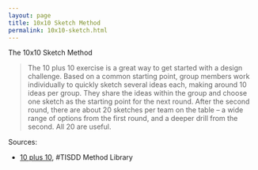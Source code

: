 ```yaml
---
layout: page
title: 10x10 Sketch Method
permalink: 10x10-sketch.html
---
```


The 10x10 Sketch Method

> The 10 plus 10 exercise is a great way to get started with a design challenge. Based on a common starting point, group members work individually to quickly sketch several ideas each, making around 10 ideas per group. They share the ideas within the group and choose one sketch as the starting point for the next round. After the second round, there are about 20 sketches per team on the table – a wide range of options from the first round, and a deeper drill from the second. All 20 are useful.

Sources: 

- [10 plus 10](https://www.thisisservicedesigndoing.com/methods/10-plus-10), #TISDD Method Library